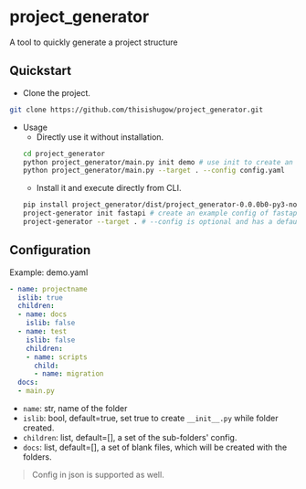 # project_generator
A tool to quickly generate a project structure
## Quickstart
- Clone the project.  
```bash
git clone https://github.com/thisishugow/project_generator.git
```  
- Usage  
  - Directly use it without installation.
  ```bash
  cd project_generator
  python project_generator/main.py init demo # use init to create an example config.
  python project_generator/main.py --target . --config config.yaml
  ```  
  - Install it and execute directly from CLI. 
  ```bash
  pip install project_generator/dist/project_generator-0.0.0b0-py3-none-any.whl
  project-generator init fastapi # create an example config of fastapi project.
  project-generator --target . # --config is optional and has a default=config.yaml
  ```
## Configuration  
Example: demo.yaml  
```yaml
- name: projectname
  islib: true
  children:
  - name: docs
    islib: false
  - name: test
    islib: false
    children:
    - name: scripts
      child:
      - name: migration
  docs:
  - main.py
  ```  
  - `name`: str, name of the folder    
  - `islib`: bool, default=true, set true to create `__init__.py` while folder created.   
  - `children`: list, default=[], a set of the sub-folders' config.   
  - `docs`: list, default=[], a set of blank files, which will be created with the folders.   
  > Config in json is supported as well.  
